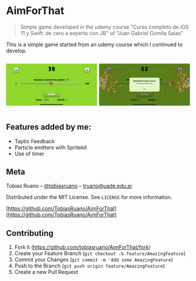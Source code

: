 # AimForThat
> Simple game developed in the udemy course "Curso completo de iOS 11 y Swift: de cero a experto con JB" of "Juan Gabriel Gomila Salas"

This is a simple game started from an udemy course which I continued to develop.

![](header.png)

## Features added by me:
* Taptic Feedback
* Particle emitters with Spritekit
* Use of timer

## Meta

Tobias Ruano – [@tobiasruano](https://twitter.com/tobiasruano) – truano@uade.edu.ar

Distributed under the MIT License. See ``LICENSE`` for more information.

[https://github.com/TobiasRuano/AimForThat](https://github.com/TobiasRuano/AimForThat)

## Contributing

1. Fork it (<https://github.com/tobiasruano/AimForThat/fork>)
2. Create your Feature Branch (```git checkout -b feature/AmazingFeature```)
3. Commit your Changes (```git commit -m 'Add some AmazingFeature```)
4. Push to the Branch (```git push origin feature/AmazingFeature```)
5. Create a new Pull Request
